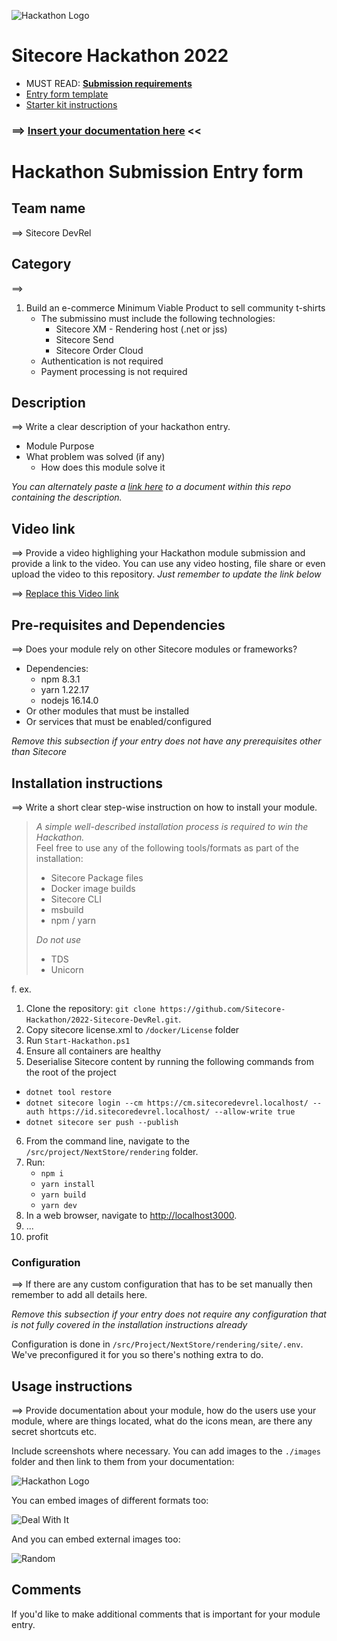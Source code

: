 ![Hackathon Logo](docs/images/hackathon.png?raw=true "Hackathon Logo")
# Sitecore Hackathon 2022

- MUST READ: **[Submission requirements](SUBMISSION_REQUIREMENTS.md)**
- [Entry form template](ENTRYFORM.md)
- [Starter kit instructions](STARTERKIT_INSTRUCTIONS.md)
  

### ⟹ [Insert your documentation here](ENTRYFORM.md) <<

# Hackathon Submission Entry form

## Team name
⟹ Sitecore DevRel

## Category
⟹  

1. Build an e-commerce Minimum Viable Product to sell community t-shirts
   * The submissino must include the following technologies:
     * Sitecore XM - Rendering host (.net or jss)
     * Sitecore Send
     * Sitecore Order Cloud
   * Authentication is not required
   * Payment processing is not required

## Description
⟹ Write a clear description of your hackathon entry.  

  - Module Purpose
  - What problem was solved (if any)
    - How does this module solve it

_You can alternately paste a [link here](#docs) to a document within this repo containing the description._

## Video link
⟹ Provide a video highlighing your Hackathon module submission and provide a link to the video. You can use any video hosting, file share or even upload the video to this repository. _Just remember to update the link below_

⟹ [Replace this Video link](#video-link)



## Pre-requisites and Dependencies

⟹ Does your module rely on other Sitecore modules or frameworks?

- Dependencies:
  - npm 8.3.1 
  - yarn 1.22.17
  - nodejs 16.14.0  
- Or other modules that must be installed
- Or services that must be enabled/configured

_Remove this subsection if your entry does not have any prerequisites other than Sitecore_

## Installation instructions
⟹ Write a short clear step-wise instruction on how to install your module.  

> _A simple well-described installation process is required to win the Hackathon._  
> Feel free to use any of the following tools/formats as part of the installation:
> - Sitecore Package files
> - Docker image builds
> - Sitecore CLI
> - msbuild
> - npm / yarn
> 
> _Do not use_
> - TDS
> - Unicorn
 
f. ex. 

1. Clone the repository: `git clone https://github.com/Sitecore-Hackathon/2022-Sitecore-DevRel.git`.
2. Copy sitecore license.xml to `/docker/License` folder
3. Run `Start-Hackathon.ps1`
4. Ensure all containers are healthy
5. Deserialise Sitecore content by running the following commands from the root of the project
  - `dotnet tool restore`
  - `dotnet sitecore login --cm https://cm.sitecoredevrel.localhost/ --auth https://id.sitecoredevrel.localhost/ --allow-write true`
  - `dotnet sitecore ser push --publish`

6. From the command line, navigate to the `/src/project/NextStore/rendering` folder.
7. Run:
   * `npm i`
   * `yarn install`
   * `yarn build`
   * `yarn dev`
4. In a web browser, navigate to [http://localhost3000](http://localhost3000).
5. ...
6. profit

### Configuration
⟹ If there are any custom configuration that has to be set manually then remember to add all details here.

_Remove this subsection if your entry does not require any configuration that is not fully covered in the installation instructions already_

Configuration is done in `/src/Project/NextStore/rendering/site/.env`. We've preconfigured it for you so there's nothing extra to do.

## Usage instructions
⟹ Provide documentation about your module, how do the users use your module, where are things located, what do the icons mean, are there any secret shortcuts etc.

Include screenshots where necessary. You can add images to the `./images` folder and then link to them from your documentation:

![Hackathon Logo](docs/images/hackathon.png?raw=true "Hackathon Logo")

You can embed images of different formats too:

![Deal With It](docs/images/deal-with-it.gif?raw=true "Deal With It")

And you can embed external images too:

![Random](https://thiscatdoesnotexist.com/)

## Comments
If you'd like to make additional comments that is important for your module entry.
